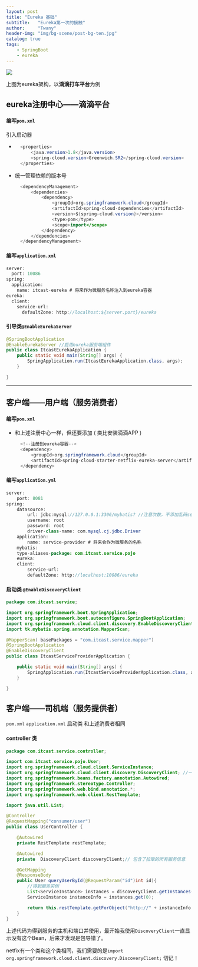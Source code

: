 ```yaml
---
layout: post
title: "Eureka 基础"
subtitle:   "Eureka第一次的接触"
author:     "Twany"
header-img: "img/bg-scene/post-bg-ten.jpg"
catalog: true
tags:
    - SpringBoot
    - eureka
---
```


![](https://i.loli.net/2019/07/20/5d3328a0239eb81883.png)

上图为eureka架构，以**滴滴打车平台**为例

## eureka注册中心——滴滴平台
#### 编写`pom.xml`
引入启动器
- ```java
	<properties>
		<java.version>1.8</java.version>
		<spring-cloud.version>Greenwich.SR2</spring-cloud.version>
	</properties>
  ```

- 统一管理依赖的版本号
  ```java
	<dependencyManagement>
		<dependencies>
			<dependency>
				<groupId>org.springframework.cloud</groupId>
				<artifactId>spring-cloud-dependencies</artifactId>
				<version>${spring-cloud.version}</version>
				<type>pom</type>
				<scope>import</scope>
			</dependency>
		</dependencies>
	</dependencyManagement>
  ```
#### 编写`application.xml`
```java
server:
  port: 10086
spring:
  application:
    name: itcast-eureka # 将来作为微服务名称注入到eureka容器
eureka:
  client:
    service-url:
      defaultZone: http://localhost:${server.port}/eureka
```

#### 引导类`@EnableEurekaServer`
```java
@SpringBootApplication
@EnableEurekaServer //启用eureka服务端组件
public class ItcastEurekaApplication {
	public static void main(String[] args) {
		SpringApplication.run(ItcastEurekaApplication.class, args);
	}

}
```

<hr>

## 客户端——用户端（服务消费者）
#### 编写`pom.xml`
- 和上述注册中心一样，但还要添加 ( 类比安装滴滴APP )
  ```java
    <!--注册到eureka容器-->
    <dependency>
        <groupId>org.springframework.cloud</groupId>
        <artifactId>spring-cloud-starter-netflix-eureka-server</artifactId>
    </dependency>
  ```
#### 编写`application.yml`
```java
server:
    port: 8081
spring:
    datasource:
        url: jdbc:mysql://127.0.0.1:3306/mybatis? //注意次数，不添加乱码serverTimezone=UTC
        username: root
        password: root
        driver-class-name: com.mysql.cj.jdbc.Driver
    application:
        name: service-provider # 将来会作为微服务的名称
    mybatis:
    type-aliases-package: com.itcast.service.pojo
    eureka:
    client:
        service-url:
        defaultZone: http://localhost:10086/eureka
```

#### 启动类 `@EnableDiscoveryClient`
```java
package com.itcast.service;

import org.springframework.boot.SpringApplication;
import org.springframework.boot.autoconfigure.SpringBootApplication;
import org.springframework.cloud.client.discovery.EnableDiscoveryClient;
import tk.mybatis.spring.annotation.MapperScan;

@MapperScan( basePackages = "com.itcast.service.mapper")
@SpringBootApplication
@EnableDiscoveryClient
public class ItcastServiceProviderApplication {

    public static void main(String[] args) {
        SpringApplication.run(ItcastServiceProviderApplication.class, args);
    }

}
```

## 客户端——司机端（服务提供者）
`pom.xml` `application.xml` 启动类 和上述消费者相同

#### controller 类
```java
package com.itcast.service.controller;

import com.itcast.service.pojo.User;
import org.springframework.cloud.client.ServiceInstance;
import org.springframework.cloud.client.discovery.DiscoveryClient; //一定不要导错包
import org.springframework.beans.factory.annotation.Autowired;
import org.springframework.stereotype.Controller;
import org.springframework.web.bind.annotation.*;
import org.springframework.web.client.RestTemplate;

import java.util.List;

@Controller
@RequestMapping("consumer/user")
public class UserController {

    @Autowired
    private RestTemplate restTemplate;

    @Autowired
    private  DiscoveryClient discoveryClient;// 包含了拉取的所有服务信息

    @GetMapping
    @ResponseBody
    public User queryUserById(@RequestParam("id")int id){
        //得到服务实例
        List<ServiceInstance> instances = discoveryClient.getInstances("service-provider");
        ServiceInstance instanceInfo = instances.get(0);

        return this.restTemplate.getForObject("http://" + instanceInfo.getHost() + ":" + instanceInfo.getPort() + "/user/" + id, User.class);
    }
}
```
上述代码为得到服务的主机和端口并使用，最开始我使用`DiscoveryClient`一直显示没有这个Bean，后来才发现是包导错了。

netfix有一个类和这个类相同，我们需要的是`import org.springframework.cloud.client.discovery.DiscoveryClient;` 切记！

